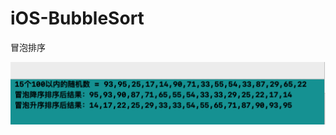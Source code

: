 # iOS-BubbleSort
冒泡排序

![image](https://github.com/fc19901016/iOS-BubbleSort/blob/master/image.png )

